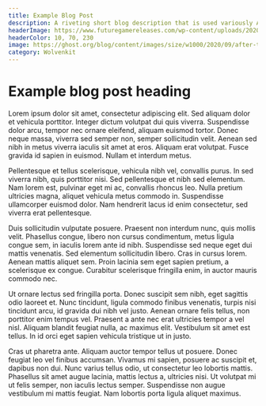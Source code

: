 ```yaml
---
title: Example Blog Post
description: A riveting short blog description that is used variously A riveting short blog description that is used variously A riveting short blog description that is used variously
headerImage: https://www.futuregamereleases.com/wp-content/uploads/2020/11/cyberpunk-2077-release-date.jpg
headerColor: 10, 70, 230
image: https://ghost.org/blog/content/images/size/w1000/2020/09/after-the-paycheque.png
category: Wolvenkit
---
```


# Example blog post heading


Lorem ipsum dolor sit amet, consectetur adipiscing elit. Sed aliquam dolor et vehicula porttitor. Integer dictum volutpat dui quis viverra. Suspendisse dolor arcu, tempor nec ornare eleifend, aliquam euismod tortor. Donec neque massa, viverra sed semper non, semper sollicitudin velit. Aenean sed nibh in metus viverra iaculis sit amet at eros. Aliquam erat volutpat. Fusce gravida id sapien in euismod. Nullam et interdum metus.

Pellentesque et tellus scelerisque, vehicula nibh vel, convallis purus. In sed viverra nibh, quis porttitor nisi. Sed pellentesque et nibh sed elementum. Nam lorem est, pulvinar eget mi ac, convallis rhoncus leo. Nulla pretium ultricies magna, aliquet vehicula metus commodo in. Suspendisse ullamcorper euismod dolor. Nam hendrerit lacus id enim consectetur, sed viverra erat pellentesque.

Duis sollicitudin vulputate posuere. Praesent non interdum nunc, quis mollis velit. Phasellus congue, libero non cursus condimentum, metus ligula congue sem, in iaculis lorem ante id nibh. Suspendisse sed neque eget dui mattis venenatis. Sed elementum sollicitudin libero. Cras in cursus lorem. Aenean mattis aliquet sem. Proin lacinia sem eget sapien pretium, a scelerisque ex congue. Curabitur scelerisque fringilla enim, in auctor mauris commodo nec.

Ut ornare lectus sed fringilla porta. Donec suscipit sem nibh, eget sagittis odio laoreet et. Nunc tincidunt, ligula commodo finibus venenatis, turpis nisi tincidunt arcu, id gravida dui nibh vel justo. Aenean ornare felis tellus, non porttitor enim tempus vel. Praesent a ante nec erat ultricies tempor a vel nisl. Aliquam blandit feugiat nulla, ac maximus elit. Vestibulum sit amet est tellus. In id orci eget sapien vehicula tristique ut in justo.

Cras ut pharetra ante. Aliquam auctor tempor tellus ut posuere. Donec feugiat leo vel finibus accumsan. Vivamus mi sapien, posuere ac suscipit et, dapibus non dui. Nunc varius tellus odio, ut consectetur leo lobortis mattis. Phasellus sit amet augue lacinia, mattis lectus a, ultricies nisi. Ut volutpat mi ut felis semper, non iaculis lectus semper. Suspendisse non augue vestibulum mi mattis feugiat. Nam lobortis porta ligula aliquet maximus. 

